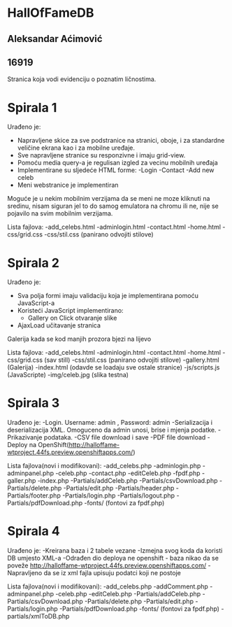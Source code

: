 # HallOfFameDB
## Aleksandar Aćimović
## 16919

Stranica koja vodi evidenciju o poznatim ličnostima.

# Spirala 1

Urađeno je:

- Napravljene skice za sve podstranice na stranici, oboje, i za standardne veličine ekrana kao i za mobilne uređaje.
- Sve napravljene stranice su responzivne i imaju grid-view.
- Pomoću media query-a je regulisan izgled za vecinu mobilnih uređaja
- Implementirane su sljedeće HTML forme:
    -Login
    -Contact
    -Add new celeb
- Meni webstranice je implementiran

Moguće je u nekim mobilnim verzijama da se meni ne moze kliknuti na sredinu, nisam siguran jel to do samog emulatora na chromu ili ne, nije se pojavilo na svim mobilnim verzijama.

Lista fajlova:
-add_celebs.html
-adminlogin.html
-contact.html
-home.html
-css/grid.css
-css/stil.css (panirano odvojiti stilove)

# Spirala 2

Urađeno je:
- Sva polja formi imaju validaciju koja je implementirana pomoću JavaScript-a
- Koristeći JavaScript implementirano:
    - Gallery on Click otvaranje slike
- AjaxLoad učitavanje stranica  

Galerija kada se kod manjih prozora bjezi na lijevo

Lista fajlova:
-add_celebs.html
-adminlogin.html
-contact.html
-home.html
-css/grid.css (sav still)
-css/stil.css (panirano odvojiti stilove)
-gallery.html (Galerija)
-index.html (odavde se loadaju sve ostale stranice)
-js/scripts.js (JavaScripte)
-img/celeb.jpg (slika testna)

# Spirala 3

Urađeno je:
-Login. Username: admin , Password: admin
-Serializacija i deserializacija XML. Omoguceno da admin unosi, brise i mjenja podatke.
-Prikazivanje podataka.
-CSV file download i save
-PDF file download
-Deploy na OpenShift(http://halloffame-wtproject.44fs.preview.openshiftapps.com/)

Lista fajlova(novi i modifikovani):
-add_celebs.php
-adminlogin.php
-adminpanel.php
-celeb.php
-contact.php
-editCeleb.php
-fpdf.php
-galler.php
-index.php
-Partials/addCeleb.php
-Partials/csvDownload.php
-Partials/delete.php
-Partials/edit.php
-Partials/header.php
-Partials/footer.php
-Partials/login.php
-Partials/logout.php
-Partials/pdfDownload.php
-fonts/ (fontovi za fpdf.php)

# Spirala 4

Urađeno je:
-Kreirana baza i 2 tabele vezane
-Izmejna svog koda da koristi DB umjesto XML-a
-Odrađen dio deploya ne openshift - baza nikao da se poveže http://halloffame-wtproject.44fs.preview.openshiftapps.com/
-Napravljeno da se iz xml fajla upisuju podatci koji ne postoje

Lista fajlova(novi i modifikovani):
-add_celebs.php
-addComment.php
-adminpanel.php
-celeb.php
-editCeleb.php
-Partials/addCeleb.php
-Partials/csvDownload.php
-Partials/delete.php
-Partials/edit.php
-Partials/login.php
-Partials/pdfDownload.php
-fonts/ (fontovi za fpdf.php)
-partials/xmlToDB.php
